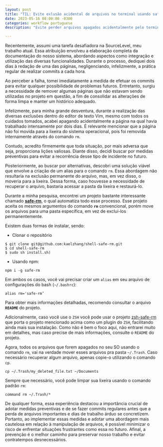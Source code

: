 ```yaml
---
layout: post
title: "TIL: Evite exlusão acidental de arquivos no terminal usando safe-rm"
date: 2023-05-16 08:00:00 -0300
categories: workflow portuguese
description: "Evite perder arquivos apagados acidentalmente pelo terminal utilizando o safe-rm: uma ferramenta que vai mover seus arquivos em vez de apaga-los efetivamente" 

---
```


Recentemente, assumi uma tarefa desafiadora na SourceLevel, meu trabalho atual. 
Essa atribuição envolveu a elaboração completa da documentação do nosso sistema, abordando aspectos 
como integração e utilização das diversas funcionalidades. Durante o processo, dediquei dois dias 
à redação de uma das páginas, negligenciando, infelizmente, a prática regular de realizar commits a cada hora.

Ao perceber a falha, tomei imediatamente a medida de efetuar os commits para evitar qualquer possibilidade de 
problemas futuros. Entretanto, surgiu a necessidade de remover algumas páginas que não estavam sendo 
utilizadas no projeto em questão, a fim de consolidar as alterações de forma limpa e manter um histórico adequado.

Infelizmente, para minha grande desventura, durante a realização das diversas exclusões dentro do 
editor de texto Vim, mesmo com todos os cuidados tomados, acabei apagando acidentalmente a página na qual 
havia trabalhado intensamente por dois dias. É relevante mencionar que a página não foi movida para a lixeira 
do sistema operacional, pois foi removida internamente através do comando `rm`.

Contudo, acredito firmemente que toda situação, por mais adversa que seja, proporciona lições valiosas. Diante disso, 
decidi buscar por medidas preventivas para evitar a recorrência desse tipo de incidente no futuro. 

Posteriormente, ao buscar por alternativas, descobri uma solução viável que envolve a criação de um alias 
para o comando `rm`. Essa abordagem não resultaria na exclusão permanente do arquivo, mas, em vez disso, 
o moveria para a lixeira. Dessa forma, caso houvesse a necessidade de recuperar o arquivo, bastaria acessar a pasta 
da lixeira e restaurá-lo.

Durante a minha pesquisa, encontrei um projeto bastante interessante 
chamado **[safe-rm](https://github.com/kaelzhang/shell-safe-rm)**, o qual automatiza todo esse processo. Esse projeto 
aceita os mesmos argumentos do comando **`rm`** convencional, porém move os arquivos para uma pasta específica, em vez 
de excluí-los permanentemente. 

Existem duas formas de instalar, sendo:

* Clonar o repositório

```shell
$ git clone git@github.com:kaelzhang/shell-safe-rm.git
$ cd shell-safe-rm
$ sudo sh install.sh) 
```

* Usando npm:

```shell
npm i -g safe-rm
```

Em ambos os casos, você vai precisar criar um `alias` em seu arquivo de configurações do bash (`~/.bashrc`):

```shell
alias rm='safe-rm’
```
Para obter mais informações detalhadas, recomendo consultar o arquivo **`README`** do projeto.

Adicionalmente, caso você use o `ZSH` você pode usar o projeto [zsh-safe-rm](https://github.com/mattmc3/zsh-safe-rm) que 
porta o projeto mencionado acima como um plugin do `ZSH`, facilitando ainda mais sua instalação. Como não é bem o foco aqui, 
não entrarei muito em detalhes, mas caso precise de mais informações, consulte o `README` do projeto.

Agora, todos os arquivos que forem apagados no seu SO usando o comando `rm`, vai na verdade mover esses arquivos pra pasta `~/.Trash`.
Caso necessário recuperar algum arquivo, apenas copie-o utilizando o comando `cp`.

```shell
cp ~/.Trash/my_deleted_file.txt ~/Documents
```

Sempre que necessário, você pode limpar sua lixeira usando o comando padrão `rm`:

```shell
command rm ~/.Trash/*
```

De qualquer forma, essa experiência destacou a importância crucial de adotar medidas preventivas e de se fazer commits 
regulares antes que 
a perda de arquivos importantes e dias de trabalho árduo se concretizem. Portanto, ao implementar essas medidas e 
adotar uma abordagem mais cautelosa em relação à manipulação de arquivos, é possível minimizar o risco de enfrentar 
situações frustrantes como essa no futuro. Afinal, a prevenção é o melhor caminho para preservar nosso trabalho e evitar 
contratempos desnecessários.

